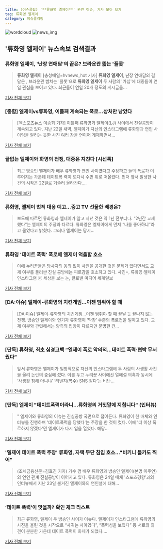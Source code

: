 ```yaml
---
title: (이슈클립) '**류화영 엘제이**' 관련 이슈, 기사 모아 보기
tag: 류화영 엘제이
category: 이슈클리핑
---
```

![wordcloud](https://s3.ap-northeast-2.amazonaws.com/lyrics101-wordcloud/2018-08-24-1535098417.png)
![news_img](https://user-images.githubusercontent.com/42597476/44507050-1206f400-a6e4-11e8-8d98-7ffbfebb353f.png)
## **'**류화영 엘제이**'** 뉴스속보 검색결과
### **류화영 엘제이**, '난장 연애담'의 끝은? 브라운관 뚫는 '플롯'

>**류화영 엘제이** [충청매일=hvnews_hot 기자] **류화영 엘제이**, 난장 연애담의 결말은 , 브라운관 뺨치는 '플롯'으로 **류화영 엘제이** 두 사람의 '가십'에 대중들이 연일 관심을 보이고 있다. 최근들어 연일 20개 정도의 게시글을...

<a href="http://www.ccdn.co.kr/news/articleView.html?idxno=536337" target="_blank">기사 전체 보기</a>

### [종합] 엘제이vs류화영, 이틀째 계속되는 폭로…상처만 남았다

>[엑스포츠뉴스 이송희 기자] 이틀째 류화영과 엘제이(LJ) 사이에서 진실공방이 계속되고 있다. 지난 22일 새벽, 엘제이가 자신의 인스타그램에 류화영과 연인 사이임을 알리는 듯한 사진 여러 장을 연이어 게재하면서...

<a href="http://www.xportsnews.com/?ac=article_view&entry_id=1011700" target="_blank">기사 전체 보기</a>

### 끝없는 엘제이와 화영의 전쟁, 대중은 지친다 [시선톡]

>최근 방송인 엘제이가 배우 류화영과 연인 사이였다고 주장하고 둘의 폭로가 이루어지는 가운데 데이트폭 력이 또다시 수면 위로 떠올랐다.   먼저 앞서 발생한 사건의 시작은 22일로 거슬러 올라간다....

<a href="http://www.sisunnews.co.kr/news/articleView.html?idxno=88898" target="_blank">기사 전체 보기</a>

### 류화영, 엘제이 법적 대응 예고…중고 TV 선물한 배경은?

>보도에 따르면 류화영과 엘제이가 알고 지낸 것은 약 1년 전부터다. “2년간 교제했다”는 엘제이의 주장과 다르다. 류화영은 엘제이에게 먼저 “나를 좋아하냐”라고 물었다고 밝혔다. 그러나 엘제이는 당시...

<a href="http://sports.mk.co.kr/view.php?year=2018&no=532632" target="_blank">기사 전체 보기</a>

### 류화영 '데이트 폭력' 폭로에 엘제이 억울함 호소

>이에 누리꾼들은 당사자의 동의 없이 사진을 공개한 것은 문제가 있다면서도 교제 여부를 둘러싼 진실 공방에는 피로감을 호소하고 있다. 사진=, 류화영·엘제이 인스타그램  ⓒ 세상을 보는 눈, 글로벌 미디어 세계일보

<a href="http://www.segye.com/content/html/2018/08/24/20180824002523.html?OutUrl=naver" target="_blank">기사 전체 보기</a>

### [DA:이슈] 엘제이-류화영의 치킨게임…이젠 멈춰야 할 때

>[DA:이슈] 엘제이-류화영의 치킨게임…이젠 멈춰야 할 때 끝날 듯 끝나지 않는 전쟁. 방송인 엘제이와 연기자 류화영이 ‘막장’ 수준의 폭로전을 벌이고 있다. 교제 여부와 관련해서는 양측의 입장이 다르지만 분명한 건...

<a href="http://sports.donga.com/3/all/20180824/91662798/2" target="_blank">기사 전체 보기</a>

### [단독] 류화영, 최초 심경고백 “엘제이 폭로 악의적…데이트 폭력·협박 무서웠다”

>앞서 류화영은 엘제이가 일방적으로 자신의 인스타그램에 두 사람의 사생활 사진을 올려 논란의 중심에 섰다. 이를 두고 누리꾼 사이에선 열애설 의혹과 동시에 ‘사생활 침해 아니냐’ ‘리벤지(복수) SNS 같다’는 비난...

<a href="http://sports.khan.co.kr/news/sk_index.html?art_id=201808241013003&sec_id=540101&pt=nv" target="_blank">기사 전체 보기</a>

### [단독] 엘제이 "데이트폭력이라니...류화영의 거짓말에 지칩니다" (인터뷰)

>" 엘제이와 류화영의 이슈는 진실공방 국면으로 접어든다. 류화영이 한 매체와 인터뷰를 진행하며 '데이트폭력을 당했다'는 주장을 한 것이 컸다. 이에 '더 이상 폭로하지 않겠다'던 엘제이가 다시 입을 열었다. 해당...

<a href="http://sports.chosun.com/news/ntype.htm?id=201808250100225570017078&servicedate=20180824" target="_blank">기사 전체 보기</a>

### '엘제이 데이트 폭력 주장' 류화영, 자택 무단 침입 호소…"비키니 몰카도 찍어"

>  (조세금융신문=김효진 기자) 가수 겸 배우 류화영과 방송인 엘제이(본명 이주연)의 연인 관계 진실공방이 이어지고 있다.   류화영은 24일 매체 '스포츠경향'과의 인터뷰에서 지난 23일 불거진 엘제이와의 연인설에 대해...

<a href="http://www.tfnews.co.kr/news/article.html?no=52155" target="_blank">기사 전체 보기</a>

### ‘데이트 폭력’이 맞을까? 확인 체크 리스트

>최근 류화영, 엘제이 두 방송인 사이가 이슈다. 엘제이가 인스타그램에 류화영의 사진을 올린 것을 시작으로 “사귀는 사이였다”, “폭력성을 보였다” 등 서로의 의견이 분분한 가운데 데이트 폭력이 화제가 되었다....

<a href="http://www.hidoc.co.kr/healthstory/news/C0000429234" target="_blank">기사 전체 보기</a>


